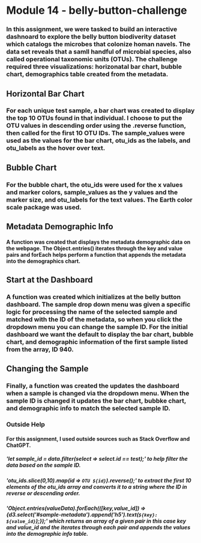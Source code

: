 # Module 14 - belly-button-challenge

### In this assignment, we were tasked to build an interactive dashnoard to explore the belly button biodiverity dataset which catalogs the microbes that colonize homan navels. The data set reveals that a samll handful of microbial species, also called operational taxonomic units (OTUs). The challenge required three visualizations: horizonatal bar chart, bubble chart, demographics table created from the metadata. 

## Horizontal Bar Chart 
### For each unique test sample, a bar chart was created to display the top 10 OTUs found in that individual. I choose to put the OTU values in descending order using the .reverse function, then called for the first 10 OTU IDs. The sample_values were used as the values for the bar chart, otu_ids as the labels, and otu_labels as the hover over text. 

## Bubble Chart 
### For the bubble chart, the otu_ids were used for the x values and marker colors, sample_values as the y values and the marker size, and otu_labels for the text values. The Earth color scale package was used. 

## Metadata Demographic Info
#### A function was created that displays the metadata demographic data on the webpage. The Object.entries() iterates through the key and value pairs and forEach helps perform a function that appends the metadata into the demographics chart.

## Start at the Dashboard
### A function was created which initializes at the belly button dashboard. The sample drop down menu was given a specific logic for processing the name of the selected sample and matched with the ID of the metadata, so when you click the dropdown menu you can change the sample ID. For the initial dashboard we want the default to display the bar chart, bubble chart, and demographic information of the first sample listed from the array, ID 940. 

## Changing the Sample
### Finally, a function was created the updates the dashboard when a sample is changed via the dropdown menu. When the sample ID is changed it updates the bar chart, bubbke chart, and demographic info to match the selected sample ID. 

### Outside Help
#### For this assignment, I used outside sources such as Stack Overflow and ChatGPT. 
##### 'let sample_id = data.filter(select => select.id == test);' to help filter the data based on the sample ID. 
##### 'otu_ids.slice(0,10).map(id => `OTU ${id}`).reverse();' to extract the first 10 elements of the otu_ids array and converts it to a string where the ID in reverse or descending order. 
##### 'Object.entries(valueData).forEach(([key,value_id]) => {d3.select('#sample-metadata').append('h5').text(`${key}: ${value_id}`);});' which returns an array of a given pair in this case key and value_id and the iterates through each pair and appends the values into the demographic info table. 

